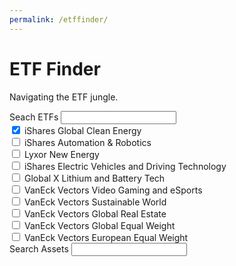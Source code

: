 ```yaml
---
permalink: /etffinder/
---
```



<div id="book-search-container">
    <title>ETF Finder</title>
    <h1>ETF Finder</h1>
    <p class="subtitle">Navigating the ETF jungle.</p>
    Seach ETFs <input type="text">
    <div class='flexbox' id='buttons'>
        <div>
            <input type="checkbox" role="switch" value='ICLN' name="iShares Global Clean Energy" checked='true' class='stockInput'>
            iShares Global Clean Energy
        </div>
        <div>
            <input type="checkbox" role="switch" value='RBOT' name="iShares Automation & Robotics
" class='stockInput'>
            iShares Automation & Robotics
        </div>
        <div>
            <input type="checkbox" role="switch" value='NewEnergy' name="Lyxor New Energy" class='stockInput'>
            Lyxor New Energy
        </div>
        <div>
            <input type="checkbox" role="switch" value='ECAR' name="iShares Electric Vehicles and Driving Technology" class='stockInput'>
            iShares Electric Vehicles and Driving Technology
        </div>
        <div>
            <input type="checkbox" role="switch" value='GlobalXBattery' name="Global X Lithium and Battery Tech" class='stockInput'>
            Global X Lithium and Battery Tech
        </div>
        <div>
            <input type="checkbox" role="switch" value='UCTESPO' name="VanEck Vectors Video Gaming and eSports" class='stockInput'>
            VanEck Vectors Video Gaming and eSports
        </div>
        <div>
            <input type="checkbox" role="switch" value='TSWE' name="VanEck Vectors Sustainable World" class='stockInput'>
            VanEck Vectors Sustainable World
        </div>
        <div>
            <input type="checkbox" role="switch" value='TRET' name="VanEck Vectors Global Real Estate" class='stockInput'>
            VanEck Vectors Global Real Estate
        </div>
        <div>
            <input type="checkbox" role="switch" value='TGET' name="VanEck Vectors Global Equal Weight" class='stockInput'>
            VanEck Vectors Global Equal Weight
        </div>
        <div>
            <input type="checkbox" role="switch" value='TEET' name="VanEck Vectors European Equal Weight" class='stockInput'>
            VanEck Vectors European Equal Weight
        </div>
    </div>
    Search Assets <input type="text" id="stockSearch">
    <div class='flexbox' id='holdings'></div>
</div>

 
<script src="https://cdn.jsdelivr.net/npm/danfojs@0.2.2/lib/bundle.min.js"></script>
<script src="/etffinder/table.js"></script>
<link rel="stylesheet" href="/etffinder/style.css" />
